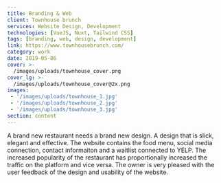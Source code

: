 ```yaml
---
title: Branding & Web
client: Townhouse brunch
services: Website Design, Development
technologies: [VueJS, Nuxt, Tailwind CSS]
tags: [branding, web, design, development]
link: https://www.townhousebrunch.com/
category: work
date: 2019-05-06
cover: >-
  /images/uploads/townhouse_cover.png
cover_lg: >-
  /images/uploads/townhouse_cover@2x.png
images:
 - '/images/uploads/townhouse_1.jpg'
 - '/images/uploads/townhouse_2.jpg'
 - '/images/uploads/townhouse_3.jpg'
section: content
---
```


A brand new restaurant needs a brand new design. A design that is slick, elegant and effective. The website contains the food menu, social media connection, contact informaiton and a waitlist connected to YELP. The increased popularity of the restaurant has proportionally increased the traffic on the platform and vice versa. The owner is very pleased with the user feedback of the design and usability of the website.
